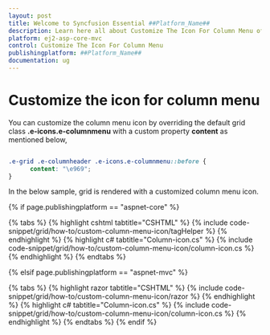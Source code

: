 ```yaml
---
layout: post
title: Welcome to Syncfusion Essential ##Platform_Name##
description: Learn here all about Customize The Icon For Column Menu of Syncfusion Essential ##Platform_Name## widgets based on HTML5 and jQuery.
platform: ej2-asp-core-mvc
control: Customize The Icon For Column Menu
publishingplatform: ##Platform_Name##
documentation: ug
---
```



# Customize the icon for column menu

You can customize the column menu icon by overriding the default grid class **.e-icons.e-columnmenu** with a custom property **content** as mentioned below,

```css

.e-grid .e-columnheader .e-icons.e-columnmenu::before {
      content: "\e969";
}

```

In the below sample, grid is rendered with a customized column menu icon.

{% if page.publishingplatform == "aspnet-core" %}

{% tabs %}
{% highlight cshtml tabtitle="CSHTML" %}
{% include code-snippet/grid/how-to/custom-column-menu-icon/tagHelper %}
{% endhighlight %}
{% highlight c# tabtitle="Column-icon.cs" %}
{% include code-snippet/grid/how-to/custom-column-menu-icon/column-icon.cs %}
{% endhighlight %}
{% endtabs %}

{% elsif page.publishingplatform == "aspnet-mvc" %}

{% tabs %}
{% highlight razor tabtitle="CSHTML" %}
{% include code-snippet/grid/how-to/custom-column-menu-icon/razor %}
{% endhighlight %}
{% highlight c# tabtitle="Column-icon.cs" %}
{% include code-snippet/grid/how-to/custom-column-menu-icon/column-icon.cs %}
{% endhighlight %}
{% endtabs %}
{% endif %}


